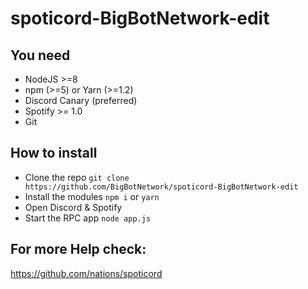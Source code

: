 # spoticord-BigBotNetwork-edit
## You need
  - NodeJS >=8
  - npm (>=5) or Yarn (>=1.2)
  - Discord Canary (preferred)
  - Spotify >= 1.0
  - Git

## How to install

  - Clone the repo `git clone https://github.com/BigBotNetwork/spoticord-BigBotNetwork-edit`
  - Install the modules `npm i` or `yarn`
  - Open Discord & Spotify
  - Start the RPC app `node app.js`
  
  ## For more Help check: 
  https://github.com/nations/spoticord
